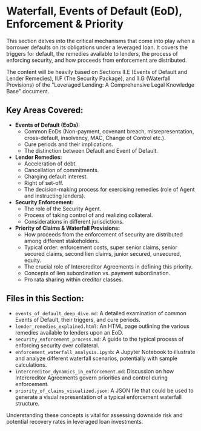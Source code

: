 # Waterfall, Events of Default (EoD), Enforcement & Priority

This section delves into the critical mechanisms that come into play when a borrower defaults on its obligations under a leveraged loan. It covers the triggers for default, the remedies available to lenders, the process of enforcing security, and how proceeds from enforcement are distributed.

The content will be heavily based on Sections II.E (Events of Default and Lender Remedies), II.F (The Security Package), and II.G (Waterfall Provisions) of the "Leveraged Lending: A Comprehensive Legal Knowledge Base" document.

## Key Areas Covered:

*   **Events of Default (EoDs):**
    *   Common EoDs (Non-payment, covenant breach, misrepresentation, cross-default, insolvency, MAC, Change of Control etc.).
    *   Cure periods and their implications.
    *   The distinction between Default and Event of Default.
*   **Lender Remedies:**
    *   Acceleration of debt.
    *   Cancellation of commitments.
    *   Charging default interest.
    *   Right of set-off.
    *   The decision-making process for exercising remedies (role of Agent and instructing lenders).
*   **Security Enforcement:**
    *   The role of the Security Agent.
    *   Process of taking control of and realizing collateral.
    *   Considerations in different jurisdictions.
*   **Priority of Claims & Waterfall Provisions:**
    *   How proceeds from the enforcement of security are distributed among different stakeholders.
    *   Typical order: enforcement costs, super senior claims, senior secured claims, second lien claims, junior secured, unsecured, equity.
    *   The crucial role of Intercreditor Agreements in defining this priority.
    *   Concepts of lien subordination vs. payment subordination.
    *   Pro rata sharing within creditor classes.

## Files in this Section:

*   `events_of_default_deep_dive.md`: A detailed examination of common Events of Default, their triggers, and cure periods.
*   `lender_remedies_explained.html`: An HTML page outlining the various remedies available to lenders upon an EoD.
*   `security_enforcement_process.md`: A guide to the typical process of enforcing security over collateral.
*   `enforcement_waterfall_analysis.ipynb`: A Jupyter Notebook to illustrate and analyze different waterfall scenarios, potentially with sample calculations.
*   `intercreditor_dynamics_in_enforcement.md`: Discussion on how Intercreditor Agreements govern priorities and control during enforcement.
*   `priority_of_claims_visualized.json`: A JSON file that could be used to generate a visual representation of a typical enforcement waterfall structure.

Understanding these concepts is vital for assessing downside risk and potential recovery rates in leveraged loan investments.
